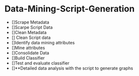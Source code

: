 # Data-Mining-Script-Generation
- []Scrape Metadata
- []Scarpe Script Data
- []Clean Metadata
- [] Clean Script data
- []Identify data mining attributes
- []Mine attributes
- []Consolidate Data
- []Build Classifier
- []Test and evaluate classifier
- []**Detailed data analysis with the script to generate graphs
